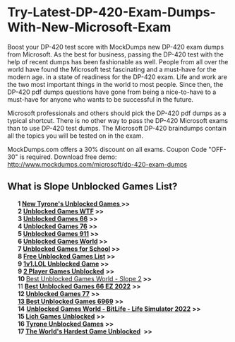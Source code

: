 # Try-Latest-DP-420-Exam-Dumps-With-New-Microsoft-Exam
Boost your DP-420 test score with MockDumps new DP-420 exam dumps from Microsoft. As the best for business, passing the DP-420 test with the help of recent dumps has been fashionable as well. People from all over the world have found the Microsoft test fascinating and a must-have for the modern age. in a state of readiness for the DP-420 exam. Life and work are the two most important things in the world to most people. Since then, the DP-420 pdf dumps questions have gone from being a nice-to-have to a must-have for anyone who wants to be successful in the future.

Microsoft professionals and others should pick the DP-420 pdf dumps as a typical shortcut. There is no other way to pass the DP-420 Microsoft exams than to use DP-420 test dumps. The Microsoft DP-420 braindumps contain all the topics you will be tested on in the exam.

MockDumps.com offers a 30% discount on all exams. Coupon Code "OFF-30" is required.
Download free demo: http://www.mockdumps.com/microsoft/dp-420-exam-dumps
<h2>What is Slope Unblocked Games List?</h2>
<ul id="isPasted">
<li style="list-style-type: none;"><strong>1&nbsp;</strong><a href="https://newshubfeed.com/technology/new-tyrones-unblocked-games" rel="follow"><strong>New Tyrone's Unblocked Games&nbsp;</strong></a><strong>&gt;&gt;</strong></li>
<li style="list-style-type: none;"><strong>2</strong><strong>&nbsp;</strong><a href="https://newshubfeed.com/technology/unblocked-games-wtf" rel="follow"><strong>Unblocked Games WTF</strong></a><strong>&nbsp;&gt;&gt;</strong></li>
<li style="list-style-type: none;"><strong>3</strong><strong>&nbsp;<a href="http://newshubfeed.com/technology/unblocked-games-66-ez" rel="follow">Unblocked Games 66</a>&nbsp;&gt;&gt;</strong></li>
<li style="list-style-type: none;"><strong>4</strong><strong>&nbsp;</strong><a href="https://newshubfeed.com/technology/best-unblocked-games-76" rel="follow"><strong>Unblocked Games 76</strong></a><strong>&nbsp;&gt;&gt;</strong></li>
<li style="list-style-type: none;"><strong>5</strong><strong>&nbsp;</strong><a href="https://newshubfeed.com/technology/best-unblocked-games-911-slope-ball" rel="follow"><strong>Unblocked Games 911</strong></a><strong>&nbsp;&gt;&gt;</strong></li>
<li style="list-style-type: none;"><strong>6</strong><strong>&nbsp;<a href="http://newshubfeed.com/technology/unblocked-games-world-bitlife-life-simulator-2022" rel="follow">Unblocked Games World</a>&nbsp;&gt;&gt;</strong></li>
<li style="list-style-type: none;"><strong>7</strong><strong>&nbsp;<a href="http://newshubfeed.com/technology/unblocked-games-world-bitlife-life-simulator-2022" rel="follow">Unblocked Games for School</a>&nbsp;&gt;&gt;</strong></li>
<li style="list-style-type: none;"><strong>8</strong><strong>&nbsp;<a href="https://newshubfeed.com/game" rel="follow">Free Unblocked Games List</a>&nbsp;&gt;&gt;</strong></li>
<li style="list-style-type: none;"><strong>9&nbsp;</strong><a href="https://newshubfeed.com/technology/1v1lol-unblocked-game" rel="follow"><strong>1v1.LOL Unblocked Game</strong></a><strong>&nbsp;&gt;&gt;&nbsp;</strong></li>
<li style="list-style-type: none;"><strong>9&nbsp;</strong><a href="https://newshubfeed.com/technology/2-player-games-unblocked" rel="follow"><strong>2 Player Games Unblocked</strong></a>&nbsp;<strong>&gt;&gt;</strong>&nbsp;</li>
<li style="list-style-type: none;"><strong>10&nbsp;</strong><a href="https://newshubfeed.com/technology/best-unblocked-games-world-slope-2" rel="follow">Best Unblocked Games World - Slope 2</a><strong>&nbsp;&gt;&gt;</strong></li>
<li style="list-style-type: none;">11&nbsp;<a href="https://newshubfeed.com/technology/unblocked-games-66-ez" rel="follow"><strong>Best Unblocked Games 66 EZ 2022</strong></a>&nbsp;<strong>&gt;&gt;</strong></li>
<li style="list-style-type: none;"><strong>12&nbsp;</strong><a href="https://newshubfeed.com/technology/unblocked-games-77" rel="follow"><strong>Unblocked Games 77</strong></a>&nbsp;<strong>&gt;&gt;</strong></li>
<li style="list-style-type: none;"><a href="https://newshubfeed.com/technology/unblocked-games-77" rel="follow"><strong>13&nbsp;</strong></a><a href="https://newshubfeed.com/technology/unblocked-games-6969" rel="follow"><strong>Best Unblocked Games 6969</strong></a>&nbsp;<strong>&gt;&gt;</strong></li>
<li style="list-style-type: none;"><strong>14</strong>&nbsp;<a href="https://newshubfeed.com/technology/unblocked-games-world-bitlife-life-simulator-2022" rel="follow"><strong>Unblocked Games World - BitLife - Life Simulator 2022</strong></a>&nbsp;<strong>&gt;&gt;</strong><strong>&nbsp;</strong></li>
<li style="list-style-type: none;"><strong>15&nbsp;</strong><a href="https://newshubfeed.com/technology/lich-games-unblocked-unblocked-games-2022" rel="follow"><strong>Lich Games Unblocked</strong></a>&nbsp;<strong>&gt;&gt;</strong><strong>&nbsp;</strong></li>
<li style="list-style-type: none;"><strong>16&nbsp;</strong><a href="https://newshubfeed.com/technology/tyrone-unblocked-games" rel="follow"><strong>Tyrone Unblocked Games</strong></a>&nbsp;<strong>&gt;&gt;</strong><strong>&nbsp;</strong></li>
<li style="list-style-type: none;"><strong>17&nbsp;</strong><a href="https://newshubfeed.com/game/the-worlds-hardest-game-unblocked" rel="follow"><strong>The World's Hardest Game Unblocked</strong></a><strong>&nbsp;</strong>&nbsp;<strong>&gt;&gt;</strong><strong>&nbsp;</strong></li>
</ul>
